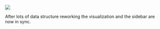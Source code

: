 ![](https://db-feed.s3.amazonaws.com/legacy/Screen_Shot_2017_12_07_at_12_08_57_PM-1512666649568.png)

After lots of data structure reworking the visualization and the sidebar are now in sync.
